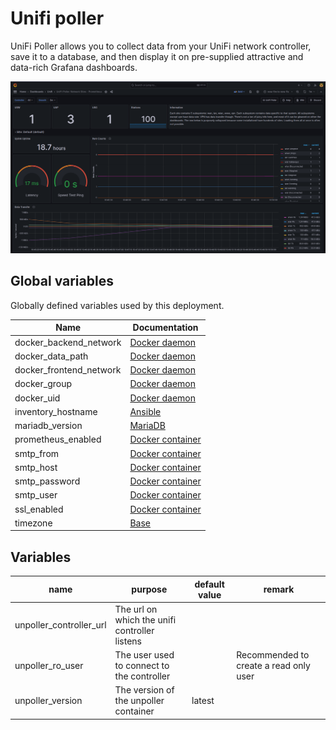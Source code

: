 # Unifi poller

UniFi Poller allows you to collect data from your UniFi network controller, save
it to a database, and then display it on pre-supplied attractive and data-rich
Grafana dashboards.

![Unpoller Grafana dashboard](img/unpoller-dashboard.png)

## Global variables

Globally defined variables used by this deployment.

| Name                    | Documentation                                                                                  |
| ----------------------- | ---------------------------------------------------------------------------------------------- |
| docker_backend_network  | [Docker daemon](roles/docker_daemon.md)                                                        |
| docker_data_path        | [Docker daemon](roles/docker_daemon.md)                                                        |
| docker_frontend_network | [Docker daemon](roles/docker_daemon.md)                                                        |
| docker_group            | [Docker daemon](roles/docker_daemon.md)                                                        |
| docker_uid              | [Docker daemon](roles/docker_daemon.md)                                                        |
| inventory_hostname      | [Ansible](https://docs.ansible.com/ansible/latest/reference_appendices/special_variables.html) |
| mariadb_version         | [MariaDB](roles/docker_container/mariadb.md)                                                   |
| prometheus_enabled      | [Docker container](roles/docker_container.md)                                                  |
| smtp_from               | [Docker container](roles/docker_container.md)                                                  |
| smtp_host               | [Docker container](roles/docker_container.md)                                                  |
| smtp_password           | [Docker container](roles/docker_container.md)                                                  |
| smtp_user               | [Docker container](roles/docker_container.md)                                                  |
| ssl_enabled             | [Docker container](roles/docker_container.md)                                                  |
| timezone                | [Base](roles/base.md)                                                                          |

## Variables

| name                    | purpose                                       | default value | remark                                 |
| ----------------------- | --------------------------------------------- | ------------- | -------------------------------------- |
| unpoller_controller_url | The url on which the unifi controller listens |               |                                        |
| unpoller_ro_user        | The user used to connect to the controller    |               | Recommended to create a read only user |
| unpoller_version        | The version of the unpoller container         | latest        |                                        |
